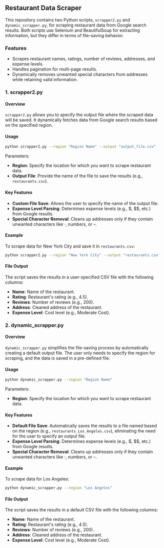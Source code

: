## Restaurant Data Scraper
This repository contains two Python scripts, `scrapper2.py` and `dynamic_scrapper.py`, for scraping restaurant data from Google search results. Both scripts use Selenium and BeautifulSoup for extracting information, but they differ in terms of file-saving behavior.

### Features
- Scrapes restaurant names, ratings, number of reviews, addresses, and expense levels.
- Handles pagination for multi-page results.
- Dynamically removes unwanted special characters from addresses while retaining valid information.

### 1. scrapper2.py
#### Overview
`scrapper2.py` allows you to specify the output file where the scraped data will be saved. It dynamically fetches data from Google search results based on the specified region.

#### Usage
```bash
python scrapper2.py --region "Region Name" --output "output_file.csv"
```
Parameters:
- **Region**: Specify the location for which you want to scrape restaurant data.
- **Output File**: Provide the name of the file to save the results (e.g., `restaurants.csv`).

#### Key Features
- **Custom File Save**: Allows the user to specify the name of the output file.
- **Expense Level Parsing**: Determines expense levels (e.g., $, $$, etc.) from Google results.
- **Special Character Removal**: Cleans up addresses only if they contain unwanted characters like ·, numbers, or –.

#### Example
To scrape data for New York City and save it in `restaurants.csv`:
```bash
python scrapper2.py --region "New York City" --output "restaurants.csv"
```

#### File Output
The script saves the results in a user-specified CSV file with the following columns:
- **Name**: Name of the restaurant.
- **Rating**: Restaurant's rating (e.g., 4.5).
- **Reviews**: Number of reviews (e.g., 200).
- **Address**: Cleaned address of the restaurant.
- **Expense Level**: Cost level (e.g., Moderate Cost).

### 2. dynamic_scrapper.py
#### Overview
`dynamic_scrapper.py` simplifies the file-saving process by automatically creating a default output file. The user only needs to specify the region for scraping, and the data is saved in a pre-defined file.

#### Usage
```bash
python dynamic_scrapper.py --region "Region Name"
```
Parameters:
- **Region**: Specify the location for which you want to scrape restaurant data.

#### Key Features
- **Default File Save**: Automatically saves the results to a file named based on the region (e.g., `restaurants_Los_Angeles.csv`), eliminating the need for the user to specify an output file.
- **Expense Level Parsing**: Determines expense levels (e.g., $, $$, etc.) from Google results.
- **Special Character Removal**: Cleans up addresses only if they contain unwanted characters like ·, numbers, or –.

#### Example
To scrape data for Los Angeles:
```bash
python dynamic_scrapper.py --region "Los Angeles"
```

#### File Output
The script saves the results in a default CSV file with the following columns:
- **Name**: Name of the restaurant.
- **Rating**: Restaurant's rating (e.g., 4.5).
- **Reviews**: Number of reviews (e.g., 200).
- **Address**: Cleaned address of the restaurant.
- **Expense Level**: Cost level (e.g., Moderate Cost).

